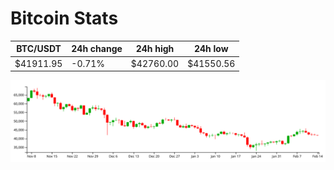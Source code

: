 # Bitcoin Stats

BTC/USDT|24h change|24h high|24h low|
|---|---|---|---|
|$41911.95|-0.71%|$42760.00|$41550.56|

<img src="./chart.svg">
